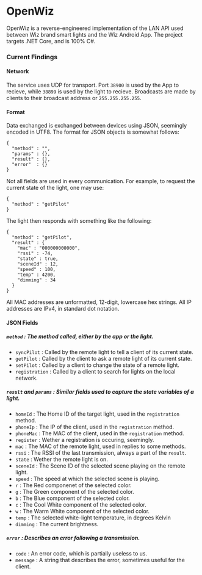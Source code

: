 # OpenWiz
OpenWiz is a reverse-engineered implementation of the LAN API used between Wiz brand smart lights and the Wiz Android App. The project targets .NET Core, and is 100% C#.
### Current Findings
#### Network
The service uses UDP for transport. Port `38900` is used by the App to recieve, while `38899` is used by the light to recieve.
Broadcasts are made by clients to their broadcast address or `255.255.255.255`.
#### Format
Data exchanged is exchanged between devices using JSON, seemingly encoded in UTF8.
The format for JSON objects is somewhat follows:
```
{
  "method" : "",
  "params" : {},
  "result" : {},
  "error"  : {}
}
```
Not all fields are used in every communication. For example, to request the current state of the light, one may use:
```
{
  "method" : "getPilot"
}
```
The light then responds with something like the following:
```
{
  "method" : "getPilot",
  "result" : {
    "mac" : "000000000000",
    "rssi" : -74,
    "state" : true,
    "sceneId" : 12,
    "speed" : 100,
    "temp" : 4200,
    "dimming" : 34
  }
}
```
All MAC addresses are unformatted, 12-digit, lowercase hex strings. All IP addresses are IPv4, in standard dot notation.
#### JSON Fields
##### `method` : The method called, either by the app or the light.
* `syncPilot` : Called by the remote light to tell a client of its current state.
* `getPilot` : Called by the client to ask a remote light of its current state.
* `setPilot` : Called by a client to change the state of a remote light.
* `registration` : Called by a client to search for lights on the local network.
##### `result` and `params` : Similar fields used to capture the state variables of a light.
* `homeId` : The Home ID of the target light, used in the `registration` method.
* `phoneIp` : The IP of the client, used in the `registration` method.
* `phoneMac` : The MAC of the client, used in the `registration` method.
* `register` : Wether a registration is occuring, seemingly.
* `mac` : The MAC of the remote light, used in replies to some methods.
* `rssi` : The RSSI of the last transmission, always a part of the `result`.
* `state` : Wether the remote light is on.
* `sceneId` : The Scene ID of the selected scene playing on the remote light.
* `speed` : The speed at which the selected scene is playing.
* `r` : The Red componenet of the selected color.
* `g` : The Green component of the selected color.
* `b` : The Blue component of the selected color.
* `c` : The Cool White component of the selected color.
* `w` : The Warm White component of the selected color.
* `temp` : The selected white-light temperature, in degrees Kelvin
* `dimming` : The current brightness.
##### `error` : Describes an error following a transmission.
* `code` : An error code, which is partially useless to us.
* `message` : A string that describes the error, sometimes useful for the client.

